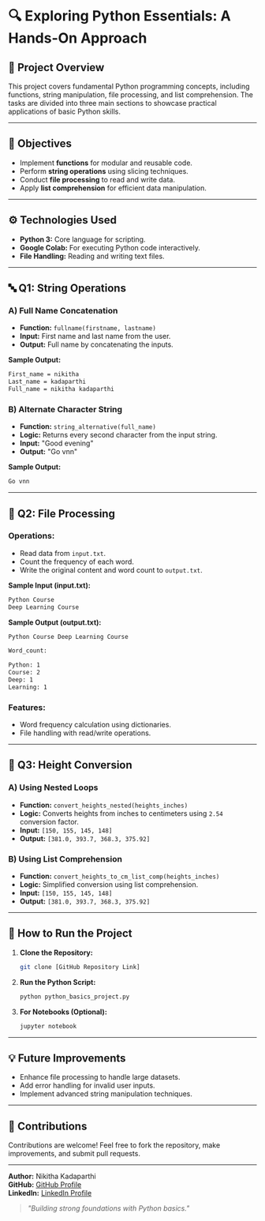 # 🔍 Exploring Python Essentials: A Hands-On Approach

## 📝 **Project Overview**

This project covers fundamental Python programming concepts, including functions, string manipulation, file processing, and list comprehension. The tasks are divided into three main sections to showcase practical applications of basic Python skills.

---

## 🎯 **Objectives**

- Implement **functions** for modular and reusable code.
- Perform **string operations** using slicing techniques.
- Conduct **file processing** to read and write data.
- Apply **list comprehension** for efficient data manipulation.

---

## ⚙️ **Technologies Used**

- **Python 3:** Core language for scripting.
- **Google Colab:** For executing Python code interactively.
- **File Handling:** Reading and writing text files.

---

## 🔤 **Q1: String Operations**

### **A) Full Name Concatenation**

- **Function:** `fullname(firstname, lastname)`
- **Input:** First name and last name from the user.
- **Output:** Full name by concatenating the inputs.

**Sample Output:**
```bash
First_name = nikitha
Last_name = kadaparthi
Full_name = nikitha kadaparthi
```

### **B) Alternate Character String**

- **Function:** `string_alternative(full_name)`
- **Logic:** Returns every second character from the input string.
- **Input:** "Good evening"
- **Output:** "Go vnn"

**Sample Output:**
```bash
Go vnn
```

---

## 📂 **Q2: File Processing**

### **Operations:**
- Read data from `input.txt`.
- Count the frequency of each word.
- Write the original content and word count to `output.txt`.

**Sample Input (input.txt):**
```bash
Python Course
Deep Learning Course
```

**Sample Output (output.txt):**
```bash
Python Course Deep Learning Course

Word_count:

Python: 1
Course: 2
Deep: 1
Learning: 1
```

### **Features:**
- Word frequency calculation using dictionaries.
- File handling with read/write operations.

---

## 📏 **Q3: Height Conversion**

### **A) Using Nested Loops**

- **Function:** `convert_heights_nested(heights_inches)`
- **Logic:** Converts heights from inches to centimeters using `2.54` conversion factor.
- **Input:** `[150, 155, 145, 148]`
- **Output:** `[381.0, 393.7, 368.3, 375.92]`

### **B) Using List Comprehension**

- **Function:** `convert_heights_to_cm_list_comp(heights_inches)`
- **Logic:** Simplified conversion using list comprehension.
- **Input:** `[150, 155, 145, 148]`
- **Output:** `[381.0, 393.7, 368.3, 375.92]`

---

## 🚀 **How to Run the Project**

1. **Clone the Repository:**
   ```bash
   git clone [GitHub Repository Link]
   ```
2. **Run the Python Script:**
   ```bash
   python python_basics_project.py
   ```
3. **For Notebooks (Optional):**
   ```bash
   jupyter notebook
   ```

---

## 💡 **Future Improvements**

- Enhance file processing to handle large datasets.
- Add error handling for invalid user inputs.
- Implement advanced string manipulation techniques.

---

## 🙌 **Contributions**

Contributions are welcome! Feel free to fork the repository, make improvements, and submit pull requests.

---

**Author:** Nikitha Kadaparthi  
**GitHub:** [GitHub Profile](https://github.com/Nikithakadaparthi)  
**LinkedIn:** [LinkedIn Profile](https://www.linkedin.com/in/nikitha-kadaparthi-4a42321a8/)

> *"Building strong foundations with Python basics."*

